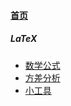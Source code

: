 
#### [首页](?file=home-首页)

##### LaTeX
- [数学公式](?file=003-LaTeX/001-数学公式 "数学公式")
- [方差分析](?file=003-LaTeX/002-方差分析 "方差分析")
- [小工具](?file=003-LaTeX/003-小工具 "小工具")
